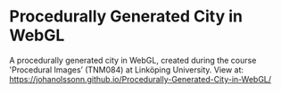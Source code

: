 # Procedurally Generated City in WebGL

A procedurally generated city in WebGL, created during the course 'Procedural Images’ (TNM084) at Linköping University.
View at: https://johanolssonn.github.io/Procedurally-Generated-City-in-WebGL/

